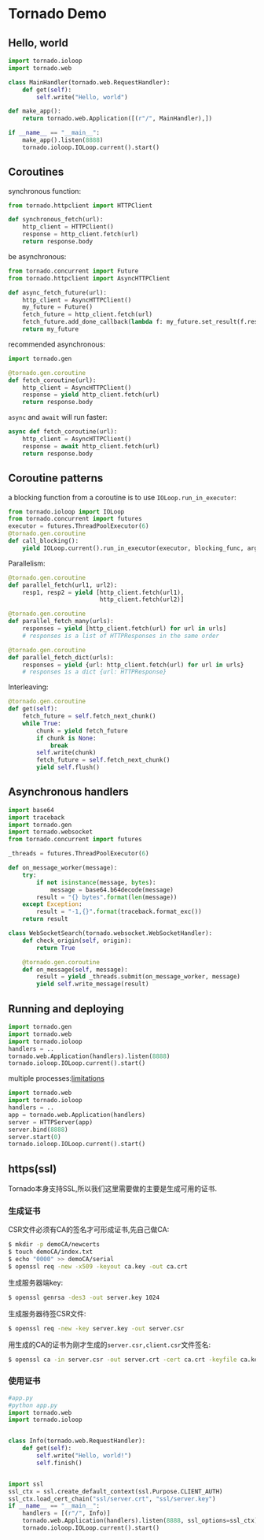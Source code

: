 # Tornado Demo

## Hello, world
```python
import tornado.ioloop
import tornado.web

class MainHandler(tornado.web.RequestHandler):
    def get(self):
        self.write("Hello, world")

def make_app():
    return tornado.web.Application([(r"/", MainHandler),])

if __name__ == "__main__":
    make_app().listen(8888)
    tornado.ioloop.IOLoop.current().start()
```

## Coroutines
synchronous function:
```python
from tornado.httpclient import HTTPClient

def synchronous_fetch(url):
    http_client = HTTPClient()
    response = http_client.fetch(url)
    return response.body
```

be asynchronous:
```python
from tornado.concurrent import Future
from tornado.httpclient import AsyncHTTPClient

def async_fetch_future(url):
    http_client = AsyncHTTPClient()
    my_future = Future()
    fetch_future = http_client.fetch(url)
    fetch_future.add_done_callback(lambda f: my_future.set_result(f.result()))
    return my_future
```

recommended asynchronous:
```python
import tornado.gen

@tornado.gen.coroutine
def fetch_coroutine(url):
    http_client = AsyncHTTPClient()
    response = yield http_client.fetch(url)
    return response.body
```

`async` and `await` will run faster:
```python
async def fetch_coroutine(url):
    http_client = AsyncHTTPClient()
    response = await http_client.fetch(url)
    return response.body
```

## Coroutine patterns
a blocking function from a coroutine is to use `IOLoop.run_in_executor`:
```python
from tornado.ioloop import IOLoop
from tornado.concurrent import futures
executor = futures.ThreadPoolExecutor(6)
@tornado.gen.coroutine
def call_blocking():
    yield IOLoop.current().run_in_executor(executor, blocking_func, args)
```

Parallelism:
```python
@tornado.gen.coroutine
def parallel_fetch(url1, url2):
    resp1, resp2 = yield [http_client.fetch(url1),
                          http_client.fetch(url2)]

@tornado.gen.coroutine
def parallel_fetch_many(urls):
    responses = yield [http_client.fetch(url) for url in urls]
    # responses is a list of HTTPResponses in the same order

@tornado.gen.coroutine
def parallel_fetch_dict(urls):
    responses = yield {url: http_client.fetch(url) for url in urls}
    # responses is a dict {url: HTTPResponse}
```

Interleaving:
```python
@tornado.gen.coroutine
def get(self):
    fetch_future = self.fetch_next_chunk()
    while True:
        chunk = yield fetch_future
        if chunk is None:
            break
        self.write(chunk)
        fetch_future = self.fetch_next_chunk()
        yield self.flush()
```

## Asynchronous handlers
```python
import base64
import traceback
import tornado.gen
import tornado.websocket
from tornado.concurrent import futures

_threads = futures.ThreadPoolExecutor(6)

def on_message_worker(message):
    try:
        if not isinstance(message, bytes):
            message = base64.b64decode(message)
        result = "{} bytes".format(len(message))
    except Exception:
        result = "-1,{}".format(traceback.format_exc())
    return result

class WebSocketSearch(tornado.websocket.WebSocketHandler):
    def check_origin(self, origin):
        return True

    @tornado.gen.coroutine
    def on_message(self, message):
        result = yield _threads.submit(on_message_worker, message)
        yield self.write_message(result)
```

## Running and deploying
```python
import tornado.gen
import tornado.web
import tornado.ioloop
handlers = ..
tornado.web.Application(handlers).listen(8888)
tornado.ioloop.IOLoop.current().start()
```

multiple processes:[limitations](http://www.tornadoweb.org/en/stable/guide/running.html#processes-and-ports)
```python
import tornado.web
import tornado.ioloop
handlers = ..
app = tornado.web.Application(handlers)
server = HTTPServer(app)
server.bind(8888)
server.start(0)
tornado.ioloop.IOLoop.current().start()
```

## https(ssl)
Tornado本身支持SSL,所以我们这里需要做的主要是生成可用的证书.

### 生成证书
CSR文件必须有CA的签名才可形成证书,先自己做CA:
```bash
$ mkdir -p demoCA/newcerts
$ touch demoCA/index.txt
$ echo "0000" >> demoCA/serial
$ openssl req -new -x509 -keyout ca.key -out ca.crt
```

生成服务器端key:
```bash
$ openssl genrsa -des3 -out server.key 1024
```

生成服务器待签CSR文件:
```bash
$ openssl req -new -key server.key -out server.csr
```

用生成的CA的证书为刚才生成的`server.csr,client.csr`文件签名:
```bash
$ openssl ca -in server.csr -out server.crt -cert ca.crt -keyfile ca.key
```

### 使用证书
```python
#app.py
#python app.py
import tornado.web
import tornado.ioloop


class Info(tornado.web.RequestHandler):
    def get(self):
        self.write("Hello, world!")
        self.finish()


import ssl
ssl_ctx = ssl.create_default_context(ssl.Purpose.CLIENT_AUTH)
ssl_ctx.load_cert_chain("ssl/server.crt", "ssl/server.key")
if __name__ == "__main__":
    handlers = [(r"/", Info)]
    tornado.web.Application(handlers).listen(8888, ssl_options=ssl_ctx)
    tornado.ioloop.IOLoop.current().start()
```
